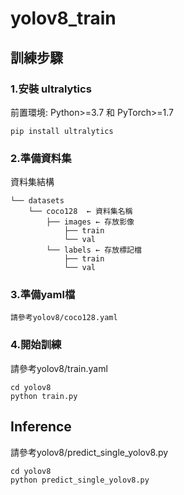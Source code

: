 # yolov8_train

## 訓練步驟
### 1.安裝 ultralytics
前置環境: Python>=3.7 和 PyTorch>=1.7
```
pip install ultralytics
```
### 2.準備資料集
資料集結構
```
└── datasets
    └── coco128  ← 資料集名稱
        ├── images ← 存放影像
            ├── train
            └── val
        └── labels ← 存放標記檔
            ├── train
            └── val
```
### 3.準備yaml檔
```
請參考yolov8/coco128.yaml
```
### 4.開始訓練
請參考yolov8/train.yaml
```
cd yolov8
python train.py
```
## Inference
請參考yolov8/predict_single_yolov8.py
```
cd yolov8
python predict_single_yolov8.py
```
